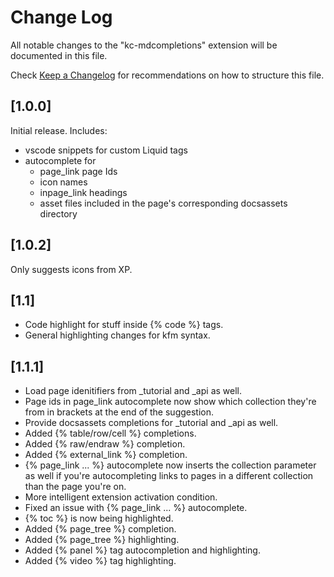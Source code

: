 # Change Log

All notable changes to the "kc-mdcompletions" extension will be documented in this file.

Check [Keep a Changelog](http://keepachangelog.com/) for recommendations on how to structure this file.

## [1.0.0]

Initial release. Includes:

- vscode snippets for custom Liquid tags
- autocomplete for
  - page_link page Ids
  - icon names
  - inpage_link headings
  - asset files included in the page's corresponding docsassets directory

## [1.0.2]

Only suggests icons from XP.

## [1.1]

- Code highlight for stuff inside {% code %} tags.
- General highlighting changes for kfm syntax.

## [1.1.1]

- Load page idenitifiers from _tutorial and _api as well.
- Page ids in page_link autocomplete now show which collection they're from in brackets at the end of the suggestion.
- Provide docsassets completions for _tutorial and _api as well.
- Added {% table/row/cell %} completions.
- Added {% raw/endraw %} completion.
- Added {% external_link %} completion.
- {% page_link ... %} autocomplete now inserts the collection parameter as well if you're autocompleting links to pages in a different collection than the page you're on.
- More intelligent extension activation condition.
- Fixed an issue with {% page_link ... %} autocomplete.
- {% toc %} is now being highlighted.
- Added {% page_tree %} completion.
- Added {% page_tree %} highlighting.
- Added {% panel %} tag autocompletion and highlighting.
- Added {% video %} tag highlighting.

